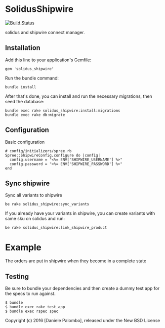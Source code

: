 # SolidusShipwire 

[![Build Status](https://travis-ci.org/nebulab/solidus_shipwire.svg?branch=master)](https://travis-ci.org/nebulab/solidus_shipwire.svg?branch=master)

solidus and shipwire connect manager.

## Installation

Add this line to your application's Gemfile:

```
gem 'solidus_shipwire'
```

Run the bundle command:

```
bundle install
```

After that's done, you can install and run the necessary migrations, then seed the database:

```
bundle exec rake solidus_shipwire:install:migrations
bundle exec rake db:migrate
```

## Configuration

Basic configuration

```
# config/initializers/spree.rb
Spree::ShipwireConfig.configure do |config|
  config.username = "<%= ENV['SHIPWIRE_USERNAME'] %>"
  config.password = "<%= ENV['SHIPWIRE_PASSWORD'] %>"
end
```

## Sync shipwire

Sync all variants to shipwire

```
be rake solidus_shipwire:sync_variants
```

If you already have your variants in shipwire, you can create variants with same 
sku on solidus and run:

```
be rake solidus_shipwire:link_shipwire_product
```

Example
=============

The orders are put in shipwire when they become in a complete state

Testing
-------

Be sure to bundle your dependencies and then create a dummy test app for the specs to run against.

    $ bundle
    $ bundle exec rake test_app
    $ bundle exec rspec spec

Copyright (c) 2016 [Daniele Palombo], released under the New BSD License
